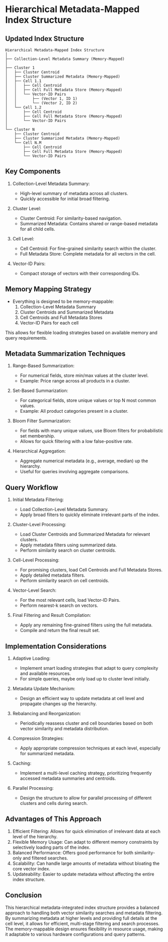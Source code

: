 # Hierarchical Metadata-Mapped Index Structure

## Updated Index Structure

```
Hierarchical Metadata-Mapped Index Structure
│
├── Collection-Level Metadata Summary (Memory-Mapped)
│
├── Cluster 1
│   ├── Cluster Centroid
│   ├── Cluster Summarized Metadata (Memory-Mapped)
│   ├── Cell 1.1
│   │   ├── Cell Centroid
│   │   ├── Cell Full Metadata Store (Memory-Mapped)
│   │   └── Vector-ID Pairs
│   │       ├── (Vector 1, ID 1)
│   │       └── (Vector 2, ID 2)
│   └── Cell 1.2
│       ├── Cell Centroid
│       ├── Cell Full Metadata Store (Memory-Mapped)
│       └── Vector-ID Pairs
│
└── Cluster N
    ├── Cluster Centroid
    ├── Cluster Summarized Metadata (Memory-Mapped)
    └── Cell N.M
        ├── Cell Centroid
        ├── Cell Full Metadata Store (Memory-Mapped)
        └── Vector-ID Pairs
```

## Key Components

1. Collection-Level Metadata Summary:
   - High-level summary of metadata across all clusters.
   - Quickly accessible for initial broad filtering.

2. Cluster Level:
   - Cluster Centroid: For similarity-based navigation.
   - Summarized Metadata: Contains shared or range-based metadata for all child cells.

3. Cell Level:
   - Cell Centroid: For fine-grained similarity search within the cluster.
   - Full Metadata Store: Complete metadata for all vectors in the cell.

4. Vector-ID Pairs:
   - Compact storage of vectors with their corresponding IDs.

## Memory Mapping Strategy

- Everything is designed to be memory-mappable:
  1. Collection-Level Metadata Summary
  2. Cluster Centroids and Summarized Metadata
  3. Cell Centroids and Full Metadata Stores
  4. Vector-ID Pairs for each cell

This allows for flexible loading strategies based on available memory and query requirements.

## Metadata Summarization Techniques

1. Range-Based Summarization:
   - For numerical fields, store min/max values at the cluster level.
   - Example: Price range across all products in a cluster.

2. Set-Based Summarization:
   - For categorical fields, store unique values or top N most common values.
   - Example: All product categories present in a cluster.

3. Bloom Filter Summarization:
   - For fields with many unique values, use Bloom filters for probabilistic set membership.
   - Allows for quick filtering with a low false-positive rate.

4. Hierarchical Aggregation:
   - Aggregate numerical metadata (e.g., average, median) up the hierarchy.
   - Useful for queries involving aggregate comparisons.

## Query Workflow

1. Initial Metadata Filtering:
   - Load Collection-Level Metadata Summary.
   - Apply broad filters to quickly eliminate irrelevant parts of the index.

2. Cluster-Level Processing:
   - Load Cluster Centroids and Summarized Metadata for relevant clusters.
   - Apply metadata filters using summarized data.
   - Perform similarity search on cluster centroids.

3. Cell-Level Processing:
   - For promising clusters, load Cell Centroids and Full Metadata Stores.
   - Apply detailed metadata filters.
   - Perform similarity search on cell centroids.

4. Vector-Level Search:
   - For the most relevant cells, load Vector-ID Pairs.
   - Perform nearest-k search on vectors.

5. Final Filtering and Result Compilation:
   - Apply any remaining fine-grained filters using the full metadata.
   - Compile and return the final result set.

## Implementation Considerations

1. Adaptive Loading:
   - Implement smart loading strategies that adapt to query complexity and available resources.
   - For simple queries, maybe only load up to cluster level initially.

2. Metadata Update Mechanism:
   - Design an efficient way to update metadata at cell level and propagate changes up the hierarchy.

3. Rebalancing and Reorganization:
   - Periodically reassess cluster and cell boundaries based on both vector similarity and metadata distribution.

4. Compression Strategies:
   - Apply appropriate compression techniques at each level, especially for summarized metadata.

5. Caching:
   - Implement a multi-level caching strategy, prioritizing frequently accessed metadata summaries and centroids.

6. Parallel Processing:
   - Design the structure to allow for parallel processing of different clusters and cells during search.

## Advantages of This Approach

1. Efficient Filtering: Allows for quick elimination of irrelevant data at each level of the hierarchy.
2. Flexible Memory Usage: Can adapt to different memory constraints by selectively loading parts of the index.
3. Balanced Performance: Offers good performance for both similarity-only and filtered searches.
4. Scalability: Can handle large amounts of metadata without bloating the core vector index.
5. Updateability: Easier to update metadata without affecting the entire index structure.

## Conclusion

This hierarchical metadata-integrated index structure provides a balanced approach to handling both vector similarity searches and metadata filtering. By summarizing metadata at higher levels and providing full details at the cell level, it allows for efficient, multi-stage filtering and search processes. The memory-mappable design ensures flexibility in resource usage, making it adaptable to various hardware configurations and query patterns.
